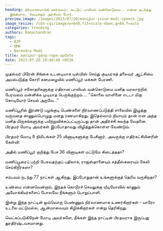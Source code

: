 ```yaml
---
heading: நிர்வாணமாக்கி ஊர்வலம்; கூட்டுப் பாலியல் வன்கொடுமை.. என்ன நடக்குது
  இந்தியால. வெடிக்கும் அரசியல் போர்.
preview_image: /images/2023/07/20/manipur-issue-modi-speech.jpg
image_resize: /cdn-cgi/image/w=640,fit=scale-down,q=80,f=auto
categories: trending
authors: Ramachandran
tags:
  - BJP
  - DMK
  - Narendra Modi
title: manipur-gang-rape-update
date: 2023-07-20 19:40:48 +0530
---
```

முதல்வர் பிரேன் சிங்கை உடனடியாக டிஸ்மிஸ் செய்து குடியரசுத் தலைவர் ஆட்சியை அமல்படுத்த கோரி கனமழையில் மணிப்பூர் மக்கள் பேரணி.

மணிப்பூர் சகோதரிகளுக்கு எதிரான பாலியல் வன்கொடுமை மனித வரலாற்றில் பேரவலம் மன்னிக்க முடியாத பெருங்குற்றம்….
"கொலை வாளினை எடடா மிகு கொடியோர் செயல் அறவே…"

மணிப்பூரில் இரண்டு பழங்குடி பெண்களை நிர்வாணப்படுத்தி சாலையில் இழுத்து வருவதை காணும்பொழுது மனது ரணமாகிறது. இதெல்லாம் நியாயம் தான் என அந்த மனித மிருகங்களுக்கு பயிற்றுவிக்கப்பட்டிருப்பது தான் அதிர்ச்சி கலந்த வேதனை. பிரதமர் மோடி அவர்கள் இப்போதாவது விழித்துக்கொள்ள வேண்டும். 

பிரதமர் மோடி 8 நிமிடங்கள் 25 வினாடிகளுக்கு பேசினார். அவருக்கு எதிர்கட்சியினரின் கேள்வி:

அதில் மணிப்பூர் குறித்து பேச 36 வினாடிகள் மட்டுமே கிடைத்ததா?

மணிப்பூரைப் பற்றி பேசுவதற்குப் பதிலாக, ராஜஸ்தானையும் சத்தீஸ்கரையும் கேலி செய்கிறீர்களா?

சம்பவம் நடந்து 77 நாட்கள் ஆகிறது, இப்போதுதான் உங்களுக்குத் தெரிய வருகிறதா?

உண்மை என்னவென்றால், இந்தக் கொடூரச் செயலுக்கு வீடியோவில் காணும் அயோக்கியர்களைப் போலவே நீங்களும் பொறுப்பாளி.

இன்று இந்த நாட்டின் ஒவ்வொரு பெண்ணும் நிர்வாணமாக உணர்கிறார்கள் - யாரோ உடலை மட்டுமல்ல, ஆன்மாவையும் கிழிக்கிறார்கள் என்று தெரிகிறது.

வெட்கப்படுகிறேன் மோடி அவர்களே, நீங்கள் இந்த நாட்டின் பிரதமராக இருப்பது துரதிர்ஷ்டவசமானது.